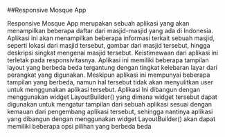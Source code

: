 ##Responsive Mosque App

Responsive Mosque App merupakan sebuah aplikasi yang akan menampilkan beberapa daftar dari masjid-masjid yang ada di Indonesia. Aplikasi ini akan menampilkan beberapa informasi terkait sebuah masjid, seperti lokasi dari masjid tersebut, gambar dari masjid tersebut, hingga deskripsi singkat mengenai masjid tersebut. Keistimewaan dari aplikasi ini terletak pada responsivitasnya. Aplikasi ini memiliki beberapa tampilan layout yang berbeda beda tergantung dengan tingkat kelebaran layar dari perangkat yang digunakan. Meskipun aplikasi ini mempunyai beberapa tampilan yang berbeda, namun hal tersebut tidak akan menyulitkan user untuk menggunakan aplikasi tersebut. Aplikasi Ini dibangun dengan menggunakan widget LayoutBuilder() yang dimana widget tersebut dapat digunakan untuk mengatur tampilan dari sebuah aplikasi sesuai dengan kemauan dari pengembang aplikasi tersebut, sehingga nantinya aplikasi yang dibangun dengan menggunakan widget LayoutBuilder() akan dapat memiliki beberapa opsi pilihan yang berbeda beda
